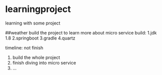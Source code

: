 # learningproject
learning with some project

##weather
build the project to learn more about micro service
build:
  1.jdk 1.8
  2.springboot
  3.gradle
  4.quartz

timeline: not finish
1. build the whole project
2. finish diving into micro service 
3. ...

